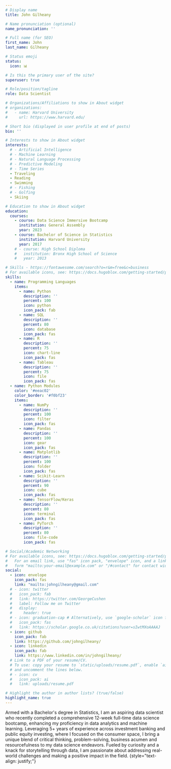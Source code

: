 ```yaml
---
# Display name
title: John Gilheany

# Name pronunciation (optional)
name_pronunciation: ''

# Full name (for SEO)
first_name: John
last_name: Gilheany

# Status emoji
status:
  icon: 📊

# Is this the primary user of the site?
superuser: true

# Role/position/tagline
role: Data Scientist

# Organizations/Affiliations to show in About widget
# organizations:
#   - name: Harvard University
#     url: https://www.harvard.edu/

# Short bio (displayed in user profile at end of posts)
bio: ''

# Interests to show in About widget
interests:
  # - Artificial Intelligence
  # - Machine Learning
  # - Natural Language Processing
  # - Predictive Modeling
  # - Time Series
  - Traveling
  - Reading  
  - Swimming
  # - Fishing
  # - Golfing
  - Skiing 

# Education to show in About widget
education:
  courses:
    - course: Data Science Immersive Bootcamp
      institution: General Assembly
      year: 2023
    - course: Bachelor of Science in Statistics
      institution: Harvard University
      year: 2017
    # - course: High School Diploma
    #   institution: Bronx High School of Science
    #   year: 2013

# Skills - https://fontawesome.com/search?o=r&m=free&c=business 
# For available icons, see: https://docs.hugoblox.com/getting-started/page-builder/#icons
skills:
  - name: Programming Languages
    items:
      - name: Python
        description: ''
        percent: 100
        icon: python
        icon_pack: fab
      - name: SQL
        description: ''
        percent: 80
        icon: database
        icon_pack: fas
      - name: R
        description: ''
        percent: 75
        icon: chart-line
        icon_pack: fas
      - name: Tableau
        description: ''
        percent: 75
        icon: file
        icon_pack: fas
  - name: Python Modules
    color: '#eeac02'
    color_border: '#f0bf23'
    items:
      - name: NumPy
        description: ''
        percent: 100
        icon: filter
        icon_pack: fas
      - name: Pandas
        description: ''
        percent: 100
        icon: gear
        icon_pack: fas
      - name: Matplotlib
        description: ''
        percent: 100
        icon: folder
        icon_pack: fas
      - name: Scikit-Learn
        description: ''
        percent: 90
        icon: cube
        icon_pack: fas
      - name: TensorFlow/Keras
        description: ''
        percent: 80
        icon: terminal
        icon_pack: fas
      - name: PyTorch
        description: ''
        percent: 80
        icon: file-code
        icon_pack: fas  

# Social/Academic Networking
# For available icons, see: https://docs.hugoblox.com/getting-started/page-builder/#icons
#   For an email link, use "fas" icon pack, "envelope" icon, and a link in the
#   form "mailto:your-email@example.com" or "/#contact" for contact widget.
social:
  - icon: envelope
    icon_pack: fas
    link: "mailto:johngilheany@gmail.com"
  # - icon: twitter
  #   icon_pack: fab
  #   link: https://twitter.com/GeorgeCushen
  #   label: Follow me on Twitter
  #   display:
  #     header: true
  # - icon: graduation-cap # Alternatively, use `google-scholar` icon from `ai` icon pack
  #   icon_pack: fas
  #   link: https://scholar.google.co.uk/citations?user=sIwtMXoAAAAJ
  - icon: github
    icon_pack: fab
    link: https://github.com/johngilheany/
  - icon: linkedin
    icon_pack: fab
    link: https://www.linkedin.com/in/johngilheany/
  # Link to a PDF of your resume/CV.
  # To use: copy your resume to `static/uploads/resume.pdf`, enable `ai` icons in `params.yaml`,
  # and uncomment the lines below.
  # - icon: cv
  #   icon_pack: ai
  #   link: uploads/resume.pdf

# Highlight the author in author lists? (true/false)
highlight_name: true
---
```

Armed with a Bachelor's degree in Statistics, I am an aspiring data scientist who recently completed a comprehensive 12-week full-time data science bootcamp, enhancing my proficiency in data analytics and machine learning. Leveraging 5+ years of experience across investment banking and public equity investing, where I focused on the consumer space, I bring a unique blend of critical thinking, problem-solving, business acumen and resourcefulness to my data science endeavors. Fueled by curiosity and a knack for storytelling through data, I am passionate about addressing real-world challenges and making a positive impact in the field.
{style="text-align: justify;"}
